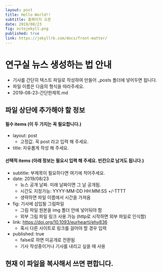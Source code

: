 ```yaml
---
layout: post
title: Hello World!!
subtitle: 홈페이지 오픈
date: 2019/08/23
fig: octojekyll.png
published: true
link: https://jekyllrb.com/docs/front-matter/
---
```


# 연구실 뉴스 생성하는 법 안내
* 기사를 간단히 텍스트 파일로 작성하여 만들어 _posts 폴더에 넣어두면 됩니다.
* 파일 이름은 다음의 형식을 따라주세요.
* 2019-08-23-간단한제목.md

## 파일 상단에 추가해야 할 정보


#### 필수 items (이 두 가지는 꼭 필요합니다.)
* layout: post
  * 고정값. 꼭 post 라고 입력 해 주세요.
* title: 자유롭게 작성 해 주세요.


#### 선택적 items (아래 정보는 필요시 입력 해 주세요. 빈칸으로 남겨도 됩니다.)

* subtitle: 부제목이 필요하다면 여기에 적어주세요.
* date: 2019/08/23
  * 뉴스 공개 날짜. 미래 날짜이면 그 날 공개됨.
  * 시간도 지정가능: YYYY-MM-DD HH:MM:SS +/-TTTT
  * 생략하면 파일 이름에서 시간을 가져옴
* fig: 기사에 삽입될 그림파일
  * 그림 파일 원본을 img 폴더 안에 넣어둬야 함
  * 외부 그림 파일 링크 사용 가능 (http로 시작하면 외부 파일로 인식함)
* link: https://doi.org/10.1093/eurheartj/ehy836
  * 혹시 다른 사이트로 링크를 걸어야 할 경우 입력
* published: true
  * false로 하면 미공개로 전환됨
  * 기사 작성중이거나 기사를 내리고 싶을 때 사용

## 현재 이 파일을 복사해서 쓰면 편합니다.
